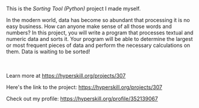 This is the *Sorting Tool (Python)* project I made myself.


<p><span>In the modern world, data has become so abundant that processing it is no easy business. How can anyone make sense of all those words and numbers? In this project, you will write a program that processes textual and numeric data and sorts it. Your program will be able to determine the largest or most frequent pieces of data and perform the necessary calculations on them. Data is waiting to be sorted!</span></p><br/><br/>Learn more at <a href="https://hyperskill.org/projects/307?utm_source=ide&utm_medium=ide&utm_campaign=ide&utm_content=project-card">https://hyperskill.org/projects/307</a>

Here's the link to the project: https://hyperskill.org/projects/307

Check out my profile: https://hyperskill.org/profile/352139067
